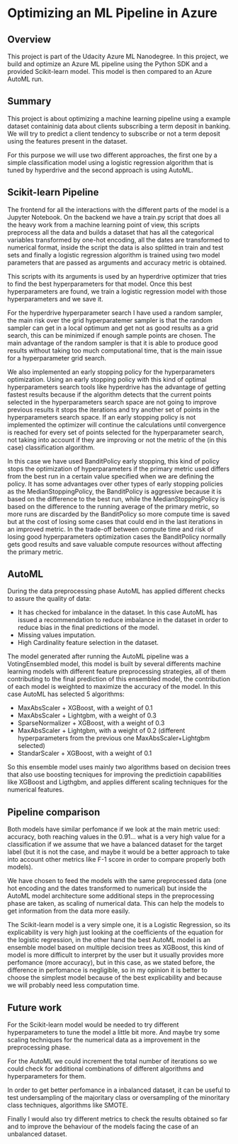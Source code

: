 # Optimizing an ML Pipeline in Azure

## Overview
This project is part of the Udacity Azure ML Nanodegree.
In this project, we build and optimize an Azure ML pipeline using the Python SDK and a provided Scikit-learn model.
This model is then compared to an Azure AutoML run.

## Summary

This project is about optimizing a machine learning pipeline using a example dataset containinig data about clients subscribing a term deposit in banking. We will try to predict  a client tendency to subscribe or not a term deposit using the features present in the dataset.

For this purpose we will use two different approaches, the first one by a simple classification model using a logistic regression algorithm that is tuned by hyperdrive and the second approach is using AutoML. 

## Scikit-learn Pipeline

The frontend for all the interactions with the different parts of the model is a Jupyter Notebook. On the backend we have a train.py script that does all the heavy work from a machine learning point of view, this scripts preprocess all the data and builds a dataset that has all the categorical variables transformed by one-hot encoding, all the dates are transformed to numerical format, inside the script the data is also splitted in train and test sets and finally a logistic regression algorithm is trained using two model parameters that are passed as arguments and accuracy metric is obtained.

This scripts with its arguments is used by an hyperdrive optimizer that tries to find the best hyperparameters for that model. Once this best hyperparameters are found, we train a logistic regression model with those hyperparameters and we save it.

For the hyperdrive hyperparameter search I have used a random sampler, the main risk over the grid hyperparatemer sampler is that the random sampler can get in a local optimum and get not as good results as a grid search, this can be minimized if enough sample points are chosen. The main advantage of the random sampler is that it is able to produce good results without taking too much computational time, that is the main issue for a hyperparameter grid search.

We also implemented an early stopping policy for the hyperparameters optimization. Using an early stopping policy with this kind of optimal hyperparameters search tools like hyperdrive has the advantage of getting fastest results because if the algorithm detects that the current points selected in the hyperparameters search space are not going to improve previous results it stops the iterations and try another set of points in the hyperparameters search space. If an early stopping policy is not implemented the optimizer will continue the calculations until convergence is reached for every set of points selected for the hyperparameter search, not taking into account if they are improving or not the metric of the (in this case) classification algorithm.

In this case we have used BanditPolicy early stopping, this kind of policy stops the optimization of hyperparameters if the primary metric used differs from the best run in a certain value specified when we are defining the policy. It has some advantages over other types of early stopping policies as the MedianStoppingPolicy, the BanditPolicy is aggressive because it is based on the difference to the best run, while the MedianStoppingPolicy is based on the difference to the running average of the primary metric, so more runs are discarded by the BanditPolicy so more compute time is saved but at the cost of losing some cases that could end in the last iterations in an improved metric. In the trade-off between compute time and risk of losing good hyperparameters optimization cases the BanditPolicy normally gets good results and save valuable compute resources without affecting the primary metric.

## AutoML

During the data preprocessing phase AutoML has applied different checks to assure the quality of data:

- It has checked for imbalance in the dataset. In this case AutoML has issued a recommendation to reduce imbalance in the dataset in order to reduce bias in the final predictions of the model.
- Missing values imputation.
- High Cardinality feature selection in the dataset.

The model generated after running the AutoML pipeline was a VotingEnsembled model, this model is built by several differents machine learning models with different feature preprocessing strategies, all of them contributing to the final prediction of this ensembled model, the contribution of each model is weighted to maximize the accuracy of the model. In this case AutoML has selected 5 algorithms:

- MaxAbsScaler + XGBoost, with a weight of 0.1
- MaxAbsScaler + Lightgbm, with a weight of 0.3
- SparseNormalizer + XGBoost, with a weight of 0.3
- MaxAbsScaler + Lightgbm, with a weight of 0.2 (different hyperparameters from the previous one MaxAbsScaler+Lightgbm selected)
- StandarScaler + XGBoost, with a weight of 0.1

So this ensemble model uses mainly two algorithms based on decision trees that also use boosting tecniques for improving the predictioin capabilities like XGBoost and Ligthgbm, and applies different scaling techniques for the numerical features.

## Pipeline comparison

Both models have similar perfomance if we look at the main metric used: accuracy, both reaching values in the 0.91... what is a very high value for a classification if we assume that we have a balanced dataset for the target label (but it is not the case, and maybe it would be a better approach to take into account other metrics like F-1 score in order to compare properly both models).

We have chosen to feed the models with the same preprocessed data (one hot encoding and the dates transformed to numerical) but inside the AutoML model architecture some additional steps in the preprocessing phase are taken, as scaling of numerical data. This can help the models to get information from the data more easily.

The Scikit-learn model is a very simple one, it is a Logistic Regression, so its explicability is very high just looking at the coefficients of the equation for the logistic regression, in the other hand the best AutoML model is an ensemble model based on multiple decision trees as XGBoost, this kind of model is more difficult to interpret by the user but it usually provides more perfomance (more accuracy), but in this case, as we stated before, the difference in perfomance is negligible, so in my opinion it is better to choose the simplest model because of the best explicability and because we will probably need less computation time.

## Future work

For the Scikit-learn model would be needed to try different hyperparameters to tune the model a little bit more. And maybe try some scaling techniques for the numerical data as a improvement in the preprocessing phase.

For the AutoML we could increment the total number of iterations so we could check for additional combinations of different algorithms and hyperparameters for them.

In order to get better perfomance in a inbalanced dataset, it can be useful to test undersampling of the majoritary class or oversampling of the minoritary class techniques, algorithms like SMOTE.

Finally I would also try different metrics to check the results obtained so far and to improve the behaviour of the models facing the case of an unbalanced dataset.


